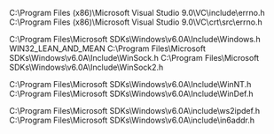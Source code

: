 C:\Program Files (x86)\Microsoft Visual Studio 9.0\VC\include\errno.h
C:\Program Files (x86)\Microsoft Visual Studio 9.0\VC\crt\src\errno.h

C:\Program Files\Microsoft SDKs\Windows\v6.0A\Include\Windows.h
WIN32_LEAN_AND_MEAN
C:\Program Files\Microsoft SDKs\Windows\v6.0A\Include\WinSock.h
C:\Program Files\Microsoft SDKs\Windows\v6.0A\Include\WinSock2.h

C:\Program Files\Microsoft SDKs\Windows\v6.0A\Include\WinNT.h
C:\Program Files\Microsoft SDKs\Windows\v6.0A\Include\WinDef.h

C:\Program Files\Microsoft SDKs\Windows\v6.0A\include\ws2ipdef.h
C:\Program Files\Microsoft SDKs\Windows\v6.0A\include\in6addr.h
